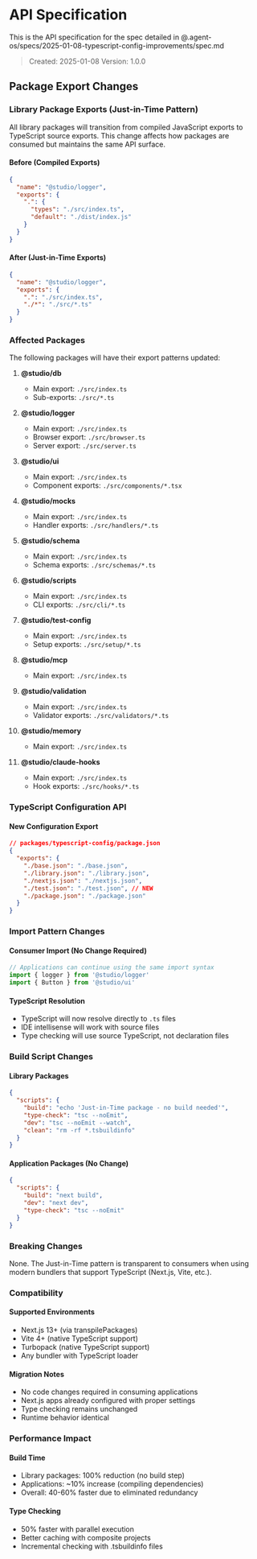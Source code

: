# API Specification

This is the API specification for the spec detailed in @.agent-os/specs/2025-01-08-typescript-config-improvements/spec.md

> Created: 2025-01-08
> Version: 1.0.0

## Package Export Changes

### Library Package Exports (Just-in-Time Pattern)

All library packages will transition from compiled JavaScript exports to TypeScript source exports. This change affects how packages are consumed but maintains the same API surface.

#### Before (Compiled Exports)

```json
{
  "name": "@studio/logger",
  "exports": {
    ".": {
      "types": "./src/index.ts",
      "default": "./dist/index.js"
    }
  }
}
```

#### After (Just-in-Time Exports)

```json
{
  "name": "@studio/logger",
  "exports": {
    ".": "./src/index.ts",
    "./*": "./src/*.ts"
  }
}
```

### Affected Packages

The following packages will have their export patterns updated:

1. **@studio/db**
   - Main export: `./src/index.ts`
   - Sub-exports: `./src/*.ts`

2. **@studio/logger**
   - Main export: `./src/index.ts`
   - Browser export: `./src/browser.ts`
   - Server export: `./src/server.ts`

3. **@studio/ui**
   - Main export: `./src/index.ts`
   - Component exports: `./src/components/*.tsx`

4. **@studio/mocks**
   - Main export: `./src/index.ts`
   - Handler exports: `./src/handlers/*.ts`

5. **@studio/schema**
   - Main export: `./src/index.ts`
   - Schema exports: `./src/schemas/*.ts`

6. **@studio/scripts**
   - Main export: `./src/index.ts`
   - CLI exports: `./src/cli/*.ts`

7. **@studio/test-config**
   - Main export: `./src/index.ts`
   - Setup exports: `./src/setup/*.ts`

8. **@studio/mcp**
   - Main export: `./src/index.ts`

9. **@studio/validation**
   - Main export: `./src/index.ts`
   - Validator exports: `./src/validators/*.ts`

10. **@studio/memory**
    - Main export: `./src/index.ts`

11. **@studio/claude-hooks**
    - Main export: `./src/index.ts`
    - Hook exports: `./src/hooks/*.ts`

### TypeScript Configuration API

#### New Configuration Export

```json
// packages/typescript-config/package.json
{
  "exports": {
    "./base.json": "./base.json",
    "./library.json": "./library.json",
    "./nextjs.json": "./nextjs.json",
    "./test.json": "./test.json", // NEW
    "./package.json": "./package.json"
  }
}
```

### Import Pattern Changes

#### Consumer Import (No Change Required)

```typescript
// Applications can continue using the same import syntax
import { logger } from '@studio/logger'
import { Button } from '@studio/ui'
```

#### TypeScript Resolution

- TypeScript will now resolve directly to `.ts` files
- IDE intellisense will work with source files
- Type checking will use source TypeScript, not declaration files

### Build Script Changes

#### Library Packages

```json
{
  "scripts": {
    "build": "echo 'Just-in-Time package - no build needed'",
    "type-check": "tsc --noEmit",
    "dev": "tsc --noEmit --watch",
    "clean": "rm -rf *.tsbuildinfo"
  }
}
```

#### Application Packages (No Change)

```json
{
  "scripts": {
    "build": "next build",
    "dev": "next dev",
    "type-check": "tsc --noEmit"
  }
}
```

### Breaking Changes

None. The Just-in-Time pattern is transparent to consumers when using modern bundlers that support TypeScript (Next.js, Vite, etc.).

### Compatibility

#### Supported Environments

- Next.js 13+ (via transpilePackages)
- Vite 4+ (native TypeScript support)
- Turbopack (native TypeScript support)
- Any bundler with TypeScript loader

#### Migration Notes

- No code changes required in consuming applications
- Next.js apps already configured with proper settings
- Type checking remains unchanged
- Runtime behavior identical

### Performance Impact

#### Build Time

- Library packages: 100% reduction (no build step)
- Applications: ~10% increase (compiling dependencies)
- Overall: 40-60% faster due to eliminated redundancy

#### Type Checking

- 50% faster with parallel execution
- Better caching with composite projects
- Incremental checking with .tsbuildinfo files
